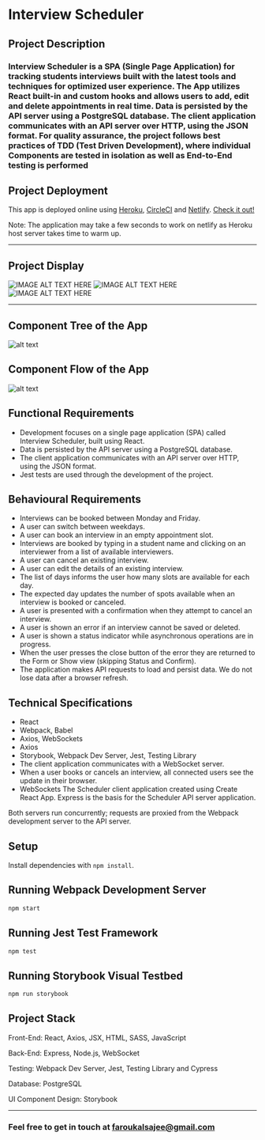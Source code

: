 # Interview Scheduler

## Project Description

### Interview Scheduler is a SPA (Single Page Application) for tracking students interviews built with the latest tools and techniques for optimized user experience. The App utilizes React built-in and custom hooks and allows users to add, edit and delete appointments in real time. Data is persisted by the API server using a PostgreSQL database. The client application communicates with an API server over HTTP, using the JSON format. For quality assurance, the project follows best practices of TDD (Test Driven Development), where individual Components are tested in isolation as well as End-to-End testing is performed

## Project Deployment

This app is deployed online using [Heroku](https://www.heroku.com/), [CircleCI](https://circleci.com/) and [Netlify](https://www.netlify.com/).
[Check it out!](https://seemesoon.netlify.app/)

Note: The application may take a few seconds to work on netlify as Heroku host server takes time to warm up.

---

## Project Display

![IMAGE ALT TEXT HERE](https://github.com/faroukalsajee/scheduler/blob/master/docs/chrome-capture%20(1).gif)
![IMAGE ALT TEXT HERE](https://github.com/faroukalsajee/scheduler/blob/master/docs/chrome-capture%20(2).gif)
![IMAGE ALT TEXT HERE](https://github.com/faroukalsajee/scheduler/blob/master/docs/chrome-capture.gif)

---

## Component Tree of the App

![alt text](https://github.com/faroukalsajee/scheduler/blob/master/docs/1ff1a43f-2f0e-4fc7-94d8-48f7598bfe83.png)

## Component Flow of the App

![alt text](https://github.com/faroukalsajee/scheduler/blob/master/docs/c665622e-5093-4552-8519-51b4f274cf21.png)

## Functional Requirements

* Development focuses on a single page application (SPA) called Interview Scheduler, built using React.
* Data is persisted by the API server using a PostgreSQL database.
* The client application communicates with an API server over HTTP, using the JSON format.
* Jest tests are used through the development of the project.

## Behavioural Requirements

* Interviews can be booked between Monday and Friday.
* A user can switch between weekdays.
* A user can book an interview in an empty appointment slot.
* Interviews are booked by typing in a student name and clicking on an interviewer from a list of available interviewers.
* A user can cancel an existing interview.
* A user can edit the details of an existing interview.
* The list of days informs the user how many slots are available for each day.
* The expected day updates the number of spots available when an interview is booked or canceled.
* A user is presented with a confirmation when they attempt to cancel an interview.
* A user is shown an error if an interview cannot be saved or deleted.
* A user is shown a status indicator while asynchronous operations are in progress.
* When the user presses the close button of the error they are returned to the Form or Show view (skipping Status and Confirm).
* The application makes API requests to load and persist data. We do not lose data after a browser refresh.

## Technical Specifications

* React
* Webpack, Babel
* Axios, WebSockets
* Axios
* Storybook, Webpack Dev Server, Jest, Testing Library
* The client application communicates with a WebSocket server.
* When a user books or cancels an interview, all connected users see the update in their browser.
* WebSockets
The Scheduler client application created using Create React App. Express is the basis for the Scheduler API server application.

Both servers run concurrently; requests are proxied from the Webpack development server to the API server.

## Setup

Install dependencies with `npm install`.

## Running Webpack Development Server

```sh
npm start
```

## Running Jest Test Framework

```sh
npm test
```

## Running Storybook Visual Testbed

```sh
npm run storybook
```

## Project Stack

Front-End: React, Axios, JSX, HTML, SASS, JavaScript

Back-End: Express, Node.js, WebSocket

Testing: Webpack Dev Server, Jest, Testing Library and Cypress

Database: PostgreSQL

UI Component Design: Storybook

---

### Feel free to get in touch at faroukalsajee@gmail.com
